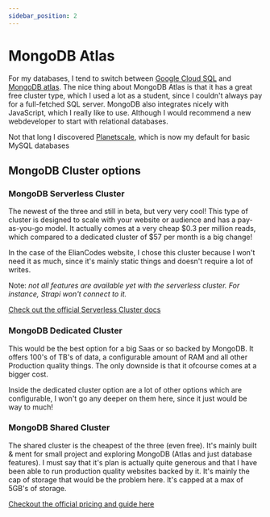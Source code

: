 ```yaml
---
sidebar_position: 2
---
```


# MongoDB Atlas

For my databases, I tend to switch between [Google Cloud SQL](<https://cloud.google.com/sql>) and [MongoDB atlas](<https://atlas.mongodb.com>). The nice thing about MongoDB Atlas is that it has a great free cluster type, which I used a lot as a student, since I couldn't always pay for a full-fetched SQL server. MongoDB also integrates nicely with JavaScript, which I really like to use. Although I would recommend a new webdeveloper to start with relational databases.

Not that long I discovered [Planetscale](</docs/cloud/planetscale>), which is now my default for basic MySQL databases

## MongoDB Cluster options

### MongoDB Serverless Cluster

The newest of the three and still in beta, but very very cool! This type of cluster is designed to scale with your website or audience and has a pay-as-you-go model. It actually comes at a very cheap $0.3 per million reads, which compared to a dedicated cluster of $57 per month is a big change!

In the case of the ElianCodes website, I chose this cluster because I won't need it as much, since it's mainly static things and doesn't require a lot of writes.

Note: *not all features are available yet with the serverless cluster. For instance, Strapi won't connect to it.*

[Check out the official Serverless Cluster docs](<https://www.mongodb.com/cloud/atlas/serverless>)

### MongoDB Dedicated Cluster

This would be the best option for a big Saas or so backed by MongoDB. It offers 100's of TB's of data, a configurable amount of RAM and all other Production quality things. The only downside is that it ofcourse comes at a bigger cost.

Inside the dedicated cluster option are a lot of other options which are configurable, I won't go any deeper on them here, since it just would be way to much!

### MongoDB Shared Cluster

The shared cluster is the cheapest of the three (even free). It's mainly built & ment for small project and exploring MongoDB (Atlas and just database features). I must say that it's plan is actually quite generous and that I have been able to run production quality websites backed by it. It's mainly the cap of storage that would be the problem here. It's capped at a max of 5GB's of storage.

[Checkout the official pricing and guide here](<https://www.mongodb.com/pricing>)
